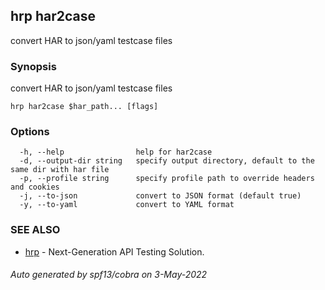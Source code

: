 ## hrp har2case

convert HAR to json/yaml testcase files

### Synopsis

convert HAR to json/yaml testcase files

```
hrp har2case $har_path... [flags]
```

### Options

```
  -h, --help                help for har2case
  -d, --output-dir string   specify output directory, default to the same dir with har file
  -p, --profile string      specify profile path to override headers and cookies
  -j, --to-json             convert to JSON format (default true)
  -y, --to-yaml             convert to YAML format
```

### SEE ALSO

* [hrp](hrp.md)	 - Next-Generation API Testing Solution.

###### Auto generated by spf13/cobra on 3-May-2022
